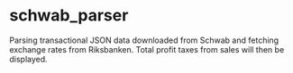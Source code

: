 # schwab_parser
Parsing transactional JSON data downloaded from Schwab and fetching exchange rates from Riksbanken. Total profit taxes from sales will then be displayed.
